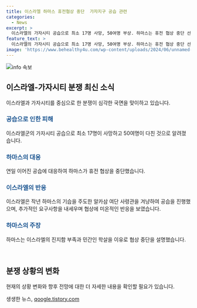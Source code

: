 ```yaml
---
title: 이스라엘 하마스 휴전협상 중단  가자지구 공습 관련
categories:
  - News
excerpt: >
  이스라엘의 가자시티 공습으로 최소 17명 사망, 50여명 부상. 하마스는 휴전 협상 중단 선언. 이스라엘군의 연일 폭격에 대응해 전날에는 90여명 사망, 300여명 부상. 하마스 지휘관 겨냥한 공습으로 중상 가능성 제기. 하마스는 이스라엘의 비인도주의를 비판하며 휴전 중단. 양측은 영구휴전과 임시휴전 주장하며 협상. 네타냐후 총리는 추가 조건 요구해 어긋남. 심각한 군사작전으로 양측 간 긴장 고조.
feature_text: >
  이스라엘의 가자시티 공습으로 최소 17명 사망, 50여명 부상. 하마스는 휴전 협상 중단 선언. 이스라엘군의 연일 폭격에 대응해 전날에는 90여명 사망, 300여명 부상. 하마스 지휘관 겨냥한 공습으로 중상 가능성 제기. 하마스는 이스라엘의 비인도주의를 비판하며 휴전 중단. 양측은 영구휴전과 임시휴전 주장하며 협상. 네타냐후 총리는 추가 조건 요구해 어긋남. 심각한 군사작전으로 양측 간 긴장 고조.
image: 'https://www.behealthy4u.com/wp-content/uploads/2024/06/unnamed-file.png'
---
```


<p><img src="https://www.behealthy4u.com/wp-content/uploads/2024/06/unnamed-file.png" alt="info 속보" /></p>

<h2 data-ke-size="size26">이스라엘-가자시티 분쟁 최신 소식</h2>

<p>이스라엘과 가자시티를 중심으로 한 분쟁이 심각한 국면을 맞이하고 있습니다.</p>

<h3><b><span style="color: #1a5490;">공습으로 인한 피해</span></b></h3>

<p>이스라엘군의 가자시티 공습으로 최소 17명이 사망하고 50여명이 다친 것으로 알려졌습니다.</p>

<h3><b><span style="color: #1a5490;">하마스의 대응</span></b></h3>

<p>연일 이어진 공습에 대응하여 하마스가 휴전 협상을 중단했습니다.</p>

<h3><b><span style="color: #1a5490;">이스라엘의 반응</span></b></h3>

<p>이스라엘은 작년 하마스의 기습을 주도한 알카삼 여단 사령관을 겨냥하여 공습을 진행했으며, 추가적인 요구사항을 내세우며 협상에 미온적인 반응을 보였습니다.</p>

<h3><b><span style="color: #1a5490;">하마스의 주장</span></b></h3>

<p>하마스는 이스라엘의 진지함 부족과 민간인 학살을 이유로 협상 중단을 설명했습니다.</p>

<p data-ke-size="size16">&nbsp;</p>

<h2 data-ke-size="size26">분쟁 상황의 변화</h2>

<p>현재의 상황 변화와 향후 전망에 대한 더 자세한 내용을 확인할 필요가 있습니다.</p>
생생한 뉴스, <a href="https://qoogle.tistory.com" rel="dofollow">qoogle.tistory.com</a>


